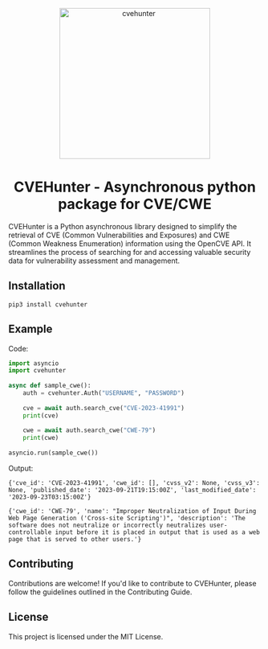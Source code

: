 <p align="center">
  <img height=300 src="https://github.com/Xample33/cve-hunter/assets/54323615/f8654f5c-d7ce-4929-b5f7-3d9bd3c78c94" alt='cvehunter'></a>
</p>

<h1 align="center"> CVEHunter - Asynchronous python package for CVE/CWE </h1>

CVEHunter is a Python asynchronous library designed to simplify the retrieval of CVE (Common Vulnerabilities and Exposures) and CWE (Common Weakness Enumeration) information using the OpenCVE API. It streamlines the process of searching for and accessing valuable security data for vulnerability assessment and management.

## Installation

```
pip3 install cvehunter
```

## Example
Code:
```python
import asyncio
import cvehunter
    
async def sample_cwe():
    auth = cvehunter.Auth("USERNAME", "PASSWORD")
    
    cve = await auth.search_cve("CVE-2023-41991")
    print(cve)
    
    cwe = await auth.search_cwe("CWE-79")
    print(cwe)
    
asyncio.run(sample_cwe())
```

Output:
```
{'cve_id': 'CVE-2023-41991', 'cwe_id': [], 'cvss_v2': None, 'cvss_v3': None, 'published_date': '2023-09-21T19:15:00Z', 'last_modified_date': '2023-09-23T03:15:00Z'}

{'cwe_id': 'CWE-79', 'name': "Improper Neutralization of Input During Web Page Generation ('Cross-site Scripting')", 'description': 'The software does not neutralize or incorrectly neutralizes user-controllable input before it is placed in output that is used as a web page that is served to other users.'}
```

## Contributing
Contributions are welcome! If you'd like to contribute to CVEHunter, please follow the guidelines outlined in the Contributing Guide.

## License
This project is licensed under the MIT License.

